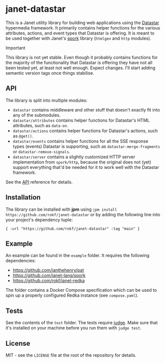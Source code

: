 # janet-datastar

This is a Janet utility library for building web applications using the [Datastar](https://data-star.dev) hypermedia framework. It primarily contains helper functions for the various attributes, actions, and event types that Datastar is offering. It is meant to be used together with Janet's [spork](https://github.com/janet-lang/spork) library (`htmlgen` and `http` modules).

> [!IMPORTANT]
>
> This library is not yet stable. Even though it probably contains functions for the majority of the functionality that Datastar is offering they have not all been tested yet, at least not well enough. Expect changes. I'll start adding semantic version tags once things stabilise.

## API

The library is split into multiple modules:

- `datastar` contains middleware and other stuff that doesn't exactly fit into any of the submodules.
- `datastar/attributes` contains helper functions for Datastar's HTML attributes, such as `data-on`.
- `datastar/actions` contains helper functions for Datastar's actions, such as `@get()`.
- `datastar/events` contains helper functions for all the SSE response types (events) Datastar is supporting, such as `datastar-merge-fragments` or `datastar-remove-signals`.
- `datastar/server` contains a slightly customized HTTP server implementation from `spork/http`, because the original does not (yet) support everything that'd be needed for it to work well with the Datastar framework.

See the [API](./API.md) reference for details.

## Installation

The library can be installed with **jpm** using `jpm install https://github.com/rokf/janet-datastar` or by adding the following line into your project's dependency tuple:

```janet
{ :url "https://github.com/rokf/janet-datastar" :tag "main" }
```

## Example

An example can be found in the `example` folder. It requires the following dependencies:

- https://github.com/ianthehenry/pat
- https://github.com/janet-lang/spork
- https://github.com/rokf/janet-redka

The folder contains a Docker Compose specification which can be used to spin up a properly configured Redka instance (see `compose.yaml`).

## Tests

See the contents of the `test` folder. The tests require [judge](https://github.com/ianthehenry/judge). Make sure that it's installed on your machine before you run them with `judge test`.

## License

MIT - see the `LICENSE` file at the root of the repository for details.
